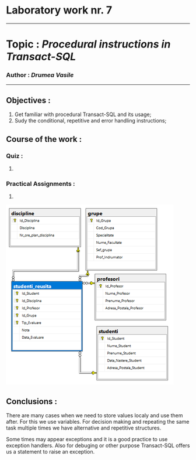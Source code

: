 # Laboratory work nr. 7
-----
# Topic : *Procedural instructions in Transact-SQL*
### Author : *Drumea Vasile*
-----
## Objectives :
1. Get familiar with procedural Transact-SQL and its usage;
2. Sudy the conditional, repetitive and error handling instructions; 

## Course of the work :
### Quiz :

1. 

### Practical Assignments :
1. 

![](images/Capture1.PNG)


## Conclusions : 

   There are many cases when we need to store values localy and use them after. For this we use variables. For decision making and repeating the same task multiple times we have alternative and repetitive structures. 
   
   Some times may appear exceptions and it is a good practice to use exception handlers. Also for debuging or other purpose Transact-SQL offers us a statement to raise an exception.

